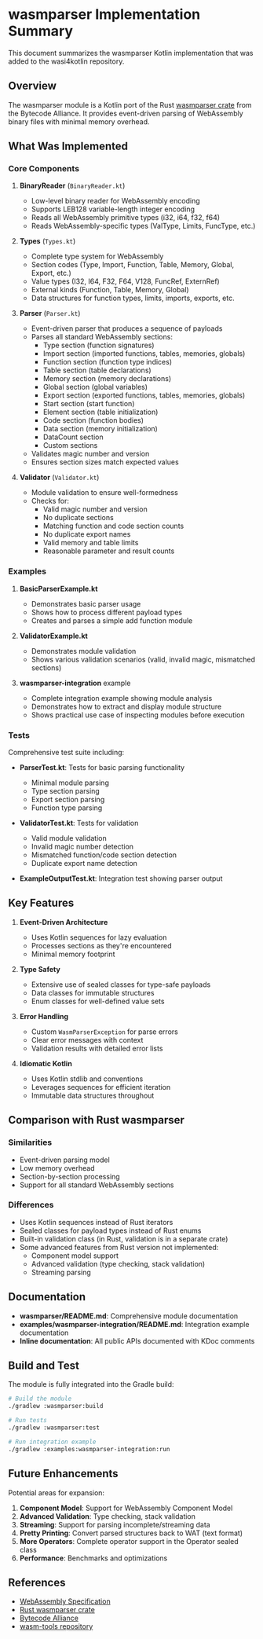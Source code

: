# wasmparser Implementation Summary

This document summarizes the wasmparser Kotlin implementation that was added to the wasi4kotlin repository.

## Overview

The wasmparser module is a Kotlin port of the Rust [wasmparser crate](https://github.com/bytecodealliance/wasm-tools/tree/main/crates/wasmparser) from the Bytecode Alliance. It provides event-driven parsing of WebAssembly binary files with minimal memory overhead.

## What Was Implemented

### Core Components

1. **BinaryReader** (`BinaryReader.kt`)
   - Low-level binary reader for WebAssembly encoding
   - Supports LEB128 variable-length integer encoding
   - Reads all WebAssembly primitive types (i32, i64, f32, f64)
   - Reads WebAssembly-specific types (ValType, Limits, FuncType, etc.)

2. **Types** (`Types.kt`)
   - Complete type system for WebAssembly
   - Section codes (Type, Import, Function, Table, Memory, Global, Export, etc.)
   - Value types (I32, I64, F32, F64, V128, FuncRef, ExternRef)
   - External kinds (Function, Table, Memory, Global)
   - Data structures for function types, limits, imports, exports, etc.

3. **Parser** (`Parser.kt`)
   - Event-driven parser that produces a sequence of payloads
   - Parses all standard WebAssembly sections:
     - Type section (function signatures)
     - Import section (imported functions, tables, memories, globals)
     - Function section (function type indices)
     - Table section (table declarations)
     - Memory section (memory declarations)
     - Global section (global variables)
     - Export section (exported functions, tables, memories, globals)
     - Start section (start function)
     - Element section (table initialization)
     - Code section (function bodies)
     - Data section (memory initialization)
     - DataCount section
     - Custom sections
   - Validates magic number and version
   - Ensures section sizes match expected values

4. **Validator** (`Validator.kt`)
   - Module validation to ensure well-formedness
   - Checks for:
     - Valid magic number and version
     - No duplicate sections
     - Matching function and code section counts
     - No duplicate export names
     - Valid memory and table limits
     - Reasonable parameter and result counts

### Examples

1. **BasicParserExample.kt**
   - Demonstrates basic parser usage
   - Shows how to process different payload types
   - Creates and parses a simple add function module

2. **ValidatorExample.kt**
   - Demonstrates module validation
   - Shows various validation scenarios (valid, invalid magic, mismatched sections)

3. **wasmparser-integration** example
   - Complete integration example showing module analysis
   - Demonstrates how to extract and display module structure
   - Shows practical use case of inspecting modules before execution

### Tests

Comprehensive test suite including:

- **ParserTest.kt**: Tests for basic parsing functionality
  - Minimal module parsing
  - Type section parsing
  - Export section parsing
  - Function type parsing

- **ValidatorTest.kt**: Tests for validation
  - Valid module validation
  - Invalid magic number detection
  - Mismatched function/code section detection
  - Duplicate export name detection

- **ExampleOutputTest.kt**: Integration test showing parser output

## Key Features

1. **Event-Driven Architecture**
   - Uses Kotlin sequences for lazy evaluation
   - Processes sections as they're encountered
   - Minimal memory footprint

2. **Type Safety**
   - Extensive use of sealed classes for type-safe payloads
   - Data classes for immutable structures
   - Enum classes for well-defined value sets

3. **Error Handling**
   - Custom `WasmParserException` for parse errors
   - Clear error messages with context
   - Validation results with detailed error lists

4. **Idiomatic Kotlin**
   - Uses Kotlin stdlib and conventions
   - Leverages sequences for efficient iteration
   - Immutable data structures throughout

## Comparison with Rust wasmparser

### Similarities
- Event-driven parsing model
- Low memory overhead
- Section-by-section processing
- Support for all standard WebAssembly sections

### Differences
- Uses Kotlin sequences instead of Rust iterators
- Sealed classes for payload types instead of Rust enums
- Built-in validation class (in Rust, validation is in a separate crate)
- Some advanced features from Rust version not implemented:
  - Component model support
  - Advanced validation (type checking, stack validation)
  - Streaming parsing

## Documentation

- **wasmparser/README.md**: Comprehensive module documentation
- **examples/wasmparser-integration/README.md**: Integration example documentation
- **Inline documentation**: All public APIs documented with KDoc comments

## Build and Test

The module is fully integrated into the Gradle build:

```bash
# Build the module
./gradlew :wasmparser:build

# Run tests
./gradlew :wasmparser:test

# Run integration example
./gradlew :examples:wasmparser-integration:run
```

## Future Enhancements

Potential areas for expansion:

1. **Component Model**: Support for WebAssembly Component Model
2. **Advanced Validation**: Type checking, stack validation
3. **Streaming**: Support for parsing incomplete/streaming data
4. **Pretty Printing**: Convert parsed structures back to WAT (text format)
5. **More Operators**: Complete operator support in the Operator sealed class
6. **Performance**: Benchmarks and optimizations

## References

- [WebAssembly Specification](https://webassembly.github.io/spec/)
- [Rust wasmparser crate](https://github.com/bytecodealliance/wasm-tools/tree/main/crates/wasmparser)
- [Bytecode Alliance](https://bytecodealliance.org/)
- [wasm-tools repository](https://github.com/bytecodealliance/wasm-tools)

